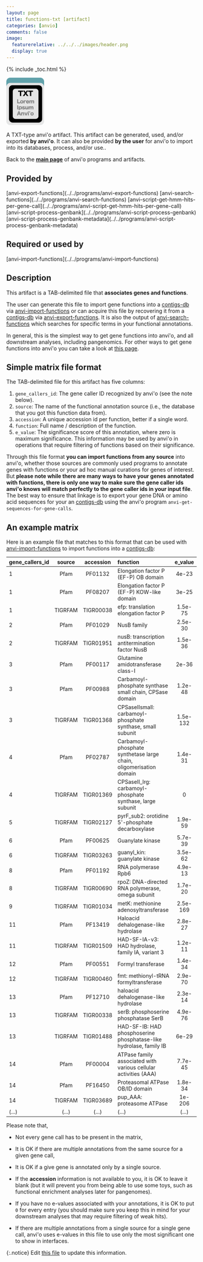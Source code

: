 ```yaml
---
layout: page
title: functions-txt [artifact]
categories: [anvio]
comments: false
image:
  featurerelative: ../../../images/header.png
  display: true
---
```



{% include _toc.html %}


<img src="../../images/icons/TXT.png" alt="TXT" style="width:100px; border:none" />

A TXT-type anvi'o artifact. This artifact can be generated, used, and/or exported **by anvi'o**. It can also be provided **by the user** for anvi'o to import into its databases, process, and/or use..

Back to the **[main page](../../)** of anvi'o programs and artifacts.

## Provided by


<p style="text-align: left" markdown="1"><span class="artifact-p">[anvi-export-functions](../../programs/anvi-export-functions)</span> <span class="artifact-p">[anvi-search-functions](../../programs/anvi-search-functions)</span> <span class="artifact-p">[anvi-script-get-hmm-hits-per-gene-call](../../programs/anvi-script-get-hmm-hits-per-gene-call)</span> <span class="artifact-p">[anvi-script-process-genbank](../../programs/anvi-script-process-genbank)</span> <span class="artifact-p">[anvi-script-process-genbank-metadata](../../programs/anvi-script-process-genbank-metadata)</span></p>


## Required or used by

<p style="text-align: left" markdown="1"><span class="artifact-r">[anvi-import-functions](../../programs/anvi-import-functions)</span></p>

## Description

This artifact is a TAB-delimited file that **associates genes and functions**.

The user can generate this file to import gene functions into a <span class="artifact-n">[contigs-db](/software/anvio/help/artifacts/contigs-db)</span> via <span class="artifact-n">[anvi-import-functions](/software/anvio/help/programs/anvi-import-functions)</span> or can acquire this file by recovering it from a <span class="artifact-n">[contigs-db](/software/anvio/help/artifacts/contigs-db)</span> via <span class="artifact-n">[anvi-export-functions](/software/anvio/help/programs/anvi-export-functions)</span>. It is also the output of <span class="artifact-n">[anvi-search-functions](/software/anvio/help/programs/anvi-search-functions)</span> which searches for specific terms in your functional annotations.

In general, this is the simplest way to get gene functions into anvi'o, and all downstream analyses, including pangenomics. For other ways to get gene functions into anvi'o you can take a look at [this page](http://merenlab.org/2016/06/18/importing-functions/). 


## Simple matrix file format


The TAB-delimited file for this artifact has five columns:

1. `gene_callers_id`: The gene caller ID recognized by anvi'o (see the note below).
2. `source`: The name of the functional annotation source (i.e., the database that you got this function data from).
3. `accession`: A unique accession id per function, better if a single word.
4. `function`: Full name / description of the function.
5. `e_value`: The significance score of this annotation, where zero is maximum significance. This information may be used by anvi'o in operations that require filtering of functions based on their significance.

Through this file format **you can import functions from any source** into anvi'o, whether those sources are commonly used programs to annotate genes with functions or your ad hoc manual curations for genes of interest. But **please note while there are many ways to have your genes annotated with functions, there is only one way to make sure the gene caller ids anvi'o knows will match perfectly to the gene caller ids in your input file**. The best way to ensure that linkage is to export your gene DNA or amino acid sequences for your an <span class="artifact-n">[contigs-db](/software/anvio/help/artifacts/contigs-db)</span> using the anvi'o program `anvi-get-sequences-for-gene-calls`.

## An example matrix

Here is an example file that matches to this format that can be used with <span class="artifact-n">[anvi-import-functions](/software/anvio/help/programs/anvi-import-functions)</span> to import functions into a <span class="artifact-n">[contigs-db](/software/anvio/help/artifacts/contigs-db)</span>:

|gene_callers_id|source|accession|function|e_value|
|:--|:--:|:--:|:--|:--:|
|1|Pfam|PF01132|Elongation factor P (EF-P) OB domain|4e-23|
|1|Pfam|PF08207|Elongation factor P (EF-P) KOW-like domain|3e-25|
|1|TIGRFAM|TIGR00038|efp: translation elongation factor P|1.5e-75|
|2|Pfam|PF01029|NusB family|2.5e-30|
|2|TIGRFAM|TIGR01951|nusB: transcription antitermination factor NusB|1.5e-36|
|3|Pfam|PF00117|Glutamine amidotransferase class-I|2e-36|
|3|Pfam|PF00988|Carbamoyl-phosphate synthase small chain, CPSase domain|1.2e-48|
|3|TIGRFAM|TIGR01368|CPSaseIIsmall: carbamoyl-phosphate synthase, small subunit|1.5e-132|
|4|Pfam|PF02787|Carbamoyl-phosphate synthetase large chain, oligomerisation domain|1.4e-31|
|4|TIGRFAM|TIGR01369|CPSaseII_lrg: carbamoyl-phosphate synthase, large subunit|0|
|5|TIGRFAM|TIGR02127|pyrF_sub2: orotidine 5'-phosphate decarboxylase|1.9e-59|
|6|Pfam|PF00625|Guanylate kinase|5.7e-39|
|6|TIGRFAM|TIGR03263|guanyl_kin: guanylate kinase|3.5e-62|
|8|Pfam|PF01192|RNA polymerase Rpb6|4.9e-13|
|8|TIGRFAM|TIGR00690|rpoZ: DNA-directed RNA polymerase, omega subunit|1.7e-20|
|9|TIGRFAM|TIGR01034|metK: methionine adenosyltransferase|2.5e-169|
|11|Pfam|PF13419|Haloacid dehalogenase-like hydrolase|2.8e-27|
|11|TIGRFAM|TIGR01509|HAD-SF-IA-v3: HAD hydrolase, family IA, variant 3|1.2e-11|
|12|Pfam|PF00551|Formyl transferase|1.4e-34|
|12|TIGRFAM|TIGR00460|fmt: methionyl-tRNA formyltransferase|2.9e-70|
|13|Pfam|PF12710|haloacid dehalogenase-like hydrolase|2.3e-14|
|13|TIGRFAM|TIGR00338|serB: phosphoserine phosphatase SerB|4.9e-76|
|13|TIGRFAM|TIGR01488|HAD-SF-IB: HAD phosphoserine phosphatase-like hydrolase, family IB|6e-29|
|14|Pfam|PF00004|ATPase family associated with various cellular activities (AAA)|7.7e-45|
|14|Pfam|PF16450|Proteasomal ATPase OB/ID domain|1.8e-34|
|14|TIGRFAM|TIGR03689|pup_AAA: proteasome ATPase|1e-206|
|(...)|(...)|(...)|(...)|(...)|


Please note that,

* Not every gene call has to be present in the matrix,

* It is OK if there are multiple annotations from the same source for a given gene call,

* It is OK if a give gene is annotated only by a single source.

* If the **accession** information is not available to you, it is OK to leave it blank (but it will prevent you from being able to use some toys, such as functional enrichment analyses later for pangenomes).

* If you have no e-values associated with your annotations, it is OK to put `0` for every entry (you should make sure you keep this in mind for your downstream analyses that may require filtering of weak hits).

* If there are multiple annotations from a single source for a single gene call, anvi'o uses e-values in this file to use only the most significant one to show in interfaces.

{:.notice}
Edit [this file](https://github.com/merenlab/anvio/tree/master/anvio/docs/artifacts/functions-txt.md) to update this information.

